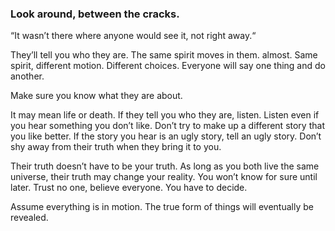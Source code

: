 ### Look around, between the cracks.

“It wasn’t there where anyone would see it, not right away.“

They’ll tell you who they are. The same spirit moves in them. almost. Same spirit, different motion. Different choices. Everyone will say one thing and do another. 

Make sure you know what they are about.

It may mean life or death. If they tell you who they are, listen. Listen even if you hear something you don’t like. Don’t try to make up a different story that you like better. If the story you hear is an ugly story, tell an ugly story. Don’t shy away from their truth when they bring it to you.

Their truth doesn’t have to be your truth.  As long as you both live the same universe, their truth may change your reality. You won’t know for sure until later. Trust no one, believe everyone. You have to decide.

Assume everything is in motion. The true form of things will eventually be revealed. 